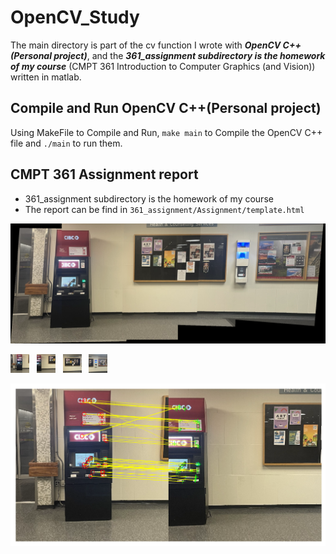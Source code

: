 # OpenCV_Study
The main directory is part of the cv function I wrote with ___OpenCV C++(Personal project)___, 
and the ___361_assignment subdirectory is the homework of my course___ (CMPT 361 Introduction to Computer Graphics (and Vision)) written in matlab.

## Compile and Run OpenCV C++(Personal project)
Using MakeFile to Compile and Run, `make main` to Compile the OpenCV C++ file and `./main` to run them.

## CMPT 361 Assignment report
* 361_assignment subdirectory is the homework of my course
* The report can be find in `361_assignment/Assignment/template.html`

<img src="./361_Assignment/Assignment 2/ResultPicture/S2-panorama.png" alt="S2-panorama" style="zoom:80%;" />

<img src="./361_Assignment/Assignment 2/ResultPicture/S2-im1.png" alt="S2-im1" style="zoom:15%;" width="200" />&nbsp;&nbsp;&nbsp;<img src="./361_Assignment/Assignment 2/ResultPicture/S2-im2.png" alt="S2-im2" style="zoom:15%;" width="200" />&nbsp;&nbsp;&nbsp;<img src="./361_Assignment/Assignment 2/ResultPicture/S2-im3.png" alt="S2-im3" style="zoom:15%;" width="200" />&nbsp;&nbsp;&nbsp;<img src="./361_Assignment/Assignment 2/ResultPicture/S2-im4.png" alt="S2-im4" style="zoom:15%;" width="200" />

<img src="./361_Assignment/Assignment 2/ResultPicture/S2-fastRMatch.png" alt="S2-fastRMatch" style="zoom:50%;" />


